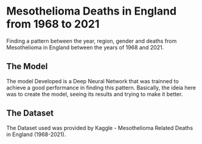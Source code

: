 # Mesothelioma Deaths in England from 1968 to 2021
Finding a pattern between the year, region, gender and deaths from Mesothelioma in England between the years of 1968 and 2021.

## The Model
The model Developed is a Deep Neural Network that was trainned to achieve a good performance in finding this pattern. Basically, the ideia here was to create the model, seeing its results and trying to make it better.

## The Dataset
The Dataset used was provided by Kaggle - Mesothelioma Related Deaths in England (1968-2021).

